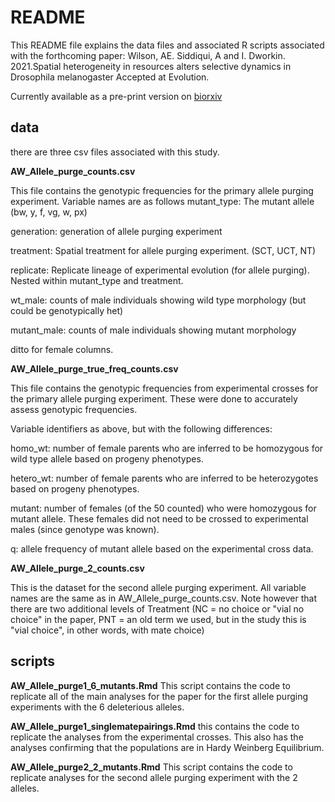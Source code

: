 # README

This README file explains the data files and associated R scripts associated with the forthcoming paper:
Wilson, AE. Siddiqui, A and I. Dworkin. 2021.Spatial heterogeneity in resources alters selective dynamics in Drosophila melanogaster
Accepted at Evolution.

Currently available as a pre-print version on [biorxiv](https://www.biorxiv.org/content/10.1101/2020.09.05.283705v1)


## data

there are three csv files associated with this study.

**AW_Allele_purge_counts.csv**

This file contains the genotypic frequencies for the primary allele purging experiment. Variable names are as follows
mutant_type: The mutant allele (bw, y, f, vg, w, px)

generation: generation of allele purging experiment

treatment: Spatial treatment for allele purging experiment. (SCT, UCT, NT)

replicate: Replicate lineage of experimental evolution (for allele purging). Nested within mutant_type and treatment.

wt_male: counts of male individuals showing wild type morphology (but could be genotypically het)

mutant_male: counts of male individuals showing mutant morphology

ditto for female columns.


**AW_Allele_purge_true_freq_counts.csv**

This file contains the genotypic frequencies from experimental crosses for the primary allele purging experiment. These were done to accurately assess genotypic frequencies.

Variable identifiers as above, but with the following differences:

homo_wt: number of female parents who are inferred to be homozygous for wild type allele based on progeny phenotypes.

hetero_wt: number of female parents who are inferred to be heterozygotes based on progeny phenotypes.

mutant: number of females (of the 50 counted) who were homozygous for mutant allele. These females did not need to be crossed to experimental males (since genotype was known).

q: allele frequency of mutant allele based on the experimental cross data.

**AW_Allele_purge_2_counts.csv**

This is the dataset for the second allele purging experiment. All variable names are the same as in AW_Allele_purge_counts.csv. Note however that there are two additional levels of Treatment (NC = no choice or "vial no choice" in the paper, PNT = an old term we used, but in the study this is "vial choice", in other words, with mate choice)


## scripts

**AW_Allele_purge1_6_mutants.Rmd** This script contains the code to replicate all of the main analyses for the paper for the first allele purging experiments with the 6 deleterious alleles.

**AW_Allele_purge1_singlematepairings.Rmd** this contains the code to replicate the analyses from the experimental crosses. This also has the analyses confirming that the populations are in Hardy Weinberg Equilibrium.


**AW_Allele_purge2_2_mutants.Rmd** This script contains the code to replicate analyses for the second allele purging experiment with the 2 alleles.
